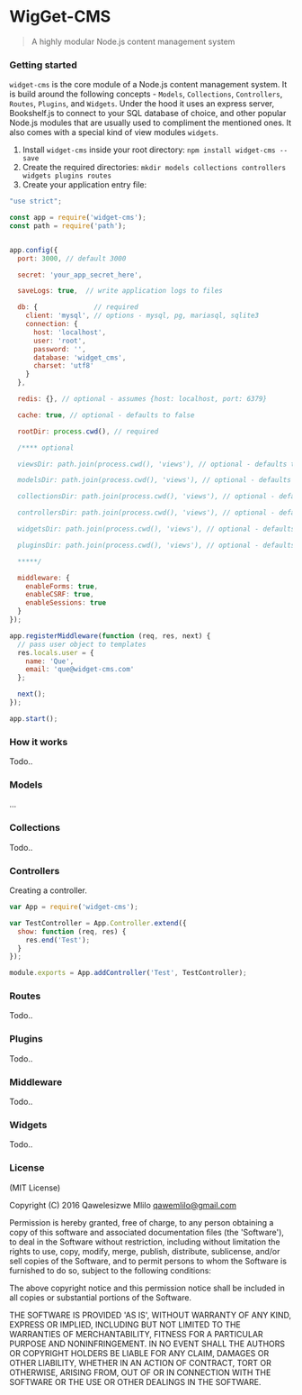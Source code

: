# WigGet-CMS
> A highly modular Node.js content management system

### Getting started
`widget-cms` is the core module of a Node.js content management system. It is build around the following concepts - `Models`, `Collections`, `Controllers`, `Routes`, `Plugins`, and `Widgets`. Under the hood it uses an express server, Bookshelf.js to connect to your SQL database of choice, and other popular Node.js modules that are usually used to compliment the mentioned ones. It also comes with a special kind of view modules `widgets`.

 1. Install `widget-cms` inside your root directory: `npm install widget-cms --save`
 2. Create the required directories: `mkdir models collections controllers widgets plugins routes`
 3. Create your application entry file:

```javascript
"use strict";

const app = require('widget-cms');
const path = require('path');


app.config({
  port: 3000, // default 3000

  secret: 'your_app_secret_here',

  saveLogs: true,  // write application logs to files

  db: {              // required
    client: 'mysql', // options - mysql, pg, mariasql, sqlite3
    connection: {
      host: 'localhost',
      user: 'root',
      password: '',
      database: 'widget_cms',
      charset: 'utf8'
    }
  },

  redis: {}, // optional - assumes {host: localhost, port: 6379}

  cache: true, // optional - defaults to false

  rootDir: process.cwd(), // required

  /**** optional

  viewsDir: path.join(process.cwd(), 'views'), // optional - defaults to ./views

  modelsDir: path.join(process.cwd(), 'views'), // optional - defaults to ./models

  collectionsDir: path.join(process.cwd(), 'views'), // optional - defaults to ./collections

  controllersDir: path.join(process.cwd(), 'views'), // optional - defaults to ./controllers

  widgetsDir: path.join(process.cwd(), 'views'), // optional - defaults to ./widgets

  pluginsDir: path.join(process.cwd(), 'views'), // optional - defaults ./plugins

  *****/

  middleware: {
    enableForms: true,
    enableCSRF: true,
    enableSessions: true
  }
});

app.registerMiddleware(function (req, res, next) {
  // pass user object to templates
  res.locals.user = {
    name: 'Que',
    email: 'que@widget-cms.com'
  };

  next();
});

app.start();
```

### How it works
Todo..

### Models
...

### Collections
Todo..

### Controllers
Creating a controller.

```javascript
var App = require('widget-cms');

var TestController = App.Controller.extend({
  show: function (req, res) {
    res.end('Test');
  }
});

module.exports = App.addController('Test', TestController);
```

### Routes
Todo..

### Plugins
Todo..

### Middleware
Todo..

### Widgets
Todo..

### License

(MIT License)

Copyright (C) 2016 Qawelesizwe Mlilo <qawemlilo@gmail.com>

Permission is hereby granted, free of charge, to any person obtaining a copy of this software and associated documentation files (the 'Software'), to deal in the Software without restriction, including without limitation the rights to use, copy, modify, merge, publish, distribute, sublicense, and/or sell copies of the Software, and to permit persons to whom the Software is furnished to do so, subject to the following conditions:

The above copyright notice and this permission notice shall be included in all copies or substantial portions of the Software.

THE SOFTWARE IS PROVIDED 'AS IS', WITHOUT WARRANTY OF ANY KIND, EXPRESS OR IMPLIED, INCLUDING BUT NOT LIMITED TO THE WARRANTIES OF MERCHANTABILITY, FITNESS FOR A PARTICULAR PURPOSE AND NONINFRINGEMENT. IN NO EVENT SHALL THE AUTHORS OR COPYRIGHT HOLDERS BE LIABLE FOR ANY CLAIM, DAMAGES OR OTHER LIABILITY, WHETHER IN AN ACTION OF CONTRACT, TORT OR OTHERWISE, ARISING FROM, OUT OF OR IN CONNECTION WITH THE SOFTWARE OR THE USE OR OTHER DEALINGS IN THE SOFTWARE.
